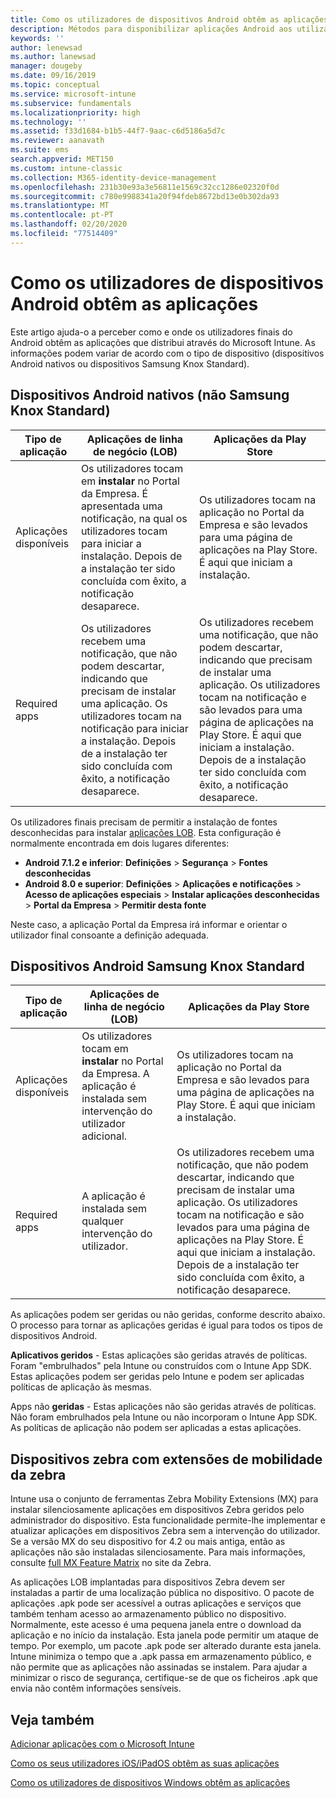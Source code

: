 ```yaml
---
title: Como os utilizadores de dispositivos Android obtêm as aplicações
description: Métodos para disponibilizar aplicações Android aos utilizadores finais
keywords: ''
author: lenewsad
ms.author: lanewsad
manager: dougeby
ms.date: 09/16/2019
ms.topic: conceptual
ms.service: microsoft-intune
ms.subservice: fundamentals
ms.localizationpriority: high
ms.technology: ''
ms.assetid: f33d1684-b1b5-44f7-9aac-c6d5186a5d7c
ms.reviewer: aanavath
ms.suite: ems
search.appverid: MET150
ms.custom: intune-classic
ms.collection: M365-identity-device-management
ms.openlocfilehash: 231b30e93a3e56811e1569c32cc1286e02320f0d
ms.sourcegitcommit: c780e9988341a20f94fdeb8672bd13e0b302da93
ms.translationtype: MT
ms.contentlocale: pt-PT
ms.lasthandoff: 02/20/2020
ms.locfileid: "77514409"
---
```

# <a name="how-your-android-users-get-their-apps"></a>Como os utilizadores de dispositivos Android obtêm as aplicações

Este artigo ajuda-o a perceber como e onde os utilizadores finais do Android obtêm as aplicações que distribui através do Microsoft Intune. As informações podem variar de acordo com o tipo de dispositivo (dispositivos Android nativos ou dispositivos Samsung Knox Standard).

## <a name="native-non-samsung-knox-standard-android-devices"></a>Dispositivos Android nativos (não Samsung Knox Standard)

| Tipo de aplicação | Aplicações de linha de negócio (LOB) | Aplicações da Play Store  |
| ------------- |-------------| -----|
| Aplicações disponíveis      | Os utilizadores tocam em **instalar** no Portal da Empresa. É apresentada uma notificação, na qual os utilizadores tocam para iniciar a instalação. Depois de a instalação ter sido concluída com êxito, a notificação desaparece. | Os utilizadores tocam na aplicação no Portal da Empresa e são levados para uma página de aplicações na Play Store. É aqui que iniciam a instalação.|
| Required apps      | Os utilizadores recebem uma notificação, que não podem descartar, indicando que precisam de instalar uma aplicação. Os utilizadores tocam na notificação para iniciar a instalação. Depois de a instalação ter sido concluída com êxito, a notificação desaparece.    | Os utilizadores recebem uma notificação, que não podem descartar, indicando que precisam de instalar uma aplicação. Os utilizadores tocam na notificação e são levados para uma página de aplicações na Play Store. É aqui que iniciam a instalação. Depois de a instalação ter sido concluída com êxito, a notificação desaparece. |

Os utilizadores finais precisam de permitir a instalação de fontes desconhecidas para instalar [aplicações LOB](../apps/lob-apps-android.md). Esta configuração é normalmente encontrada em dois lugares diferentes:

* **Android 7.1.2 e inferior**: **Definições** > **Segurança** > **Fontes desconhecidas**
* **Android 8.0 e superior**: **Definições** > **Aplicações e notificações** > **Acesso de aplicações especiais** > **Instalar aplicações desconhecidas** > **Portal da Empresa** > **Permitir desta fonte**

Neste caso, a aplicação Portal da Empresa irá informar e orientar o utilizador final consoante a definição adequada. 

## <a name="samsung-knox-standard-android-devices"></a>Dispositivos Android Samsung Knox Standard

| Tipo de aplicação | Aplicações de linha de negócio (LOB) | Aplicações da Play Store  |
| ------------- |-------------| -----|
| Aplicações disponíveis      | Os utilizadores tocam em **instalar** no Portal da Empresa. A aplicação é instalada sem intervenção do utilizador adicional. | Os utilizadores tocam na aplicação no Portal da Empresa e são levados para uma página de aplicações na Play Store. É aqui que iniciam a instalação.|
| Required apps      | A aplicação é instalada sem qualquer intervenção do utilizador.    | Os utilizadores recebem uma notificação, que não podem descartar, indicando que precisam de instalar uma aplicação. Os utilizadores tocam na notificação e são levados para uma página de aplicações na Play Store. É aqui que iniciam a instalação. Depois de a instalação ter sido concluída com êxito, a notificação desaparece. |

As aplicações podem ser geridas ou não geridas, conforme descrito abaixo. O processo para tornar as aplicações geridas é igual para todos os tipos de dispositivos Android.

**Aplicativos geridos** - Estas aplicações são geridas através de políticas. Foram "embrulhados" pela Intune ou construídos com o Intune App SDK. Estas aplicações podem ser geridas pelo Intune e podem ser aplicadas políticas de aplicação às mesmas.

Apps não **geridas** - Estas aplicações não são geridas através de políticas. Não foram embrulhados pela Intune ou não incorporam o Intune App SDK. As políticas de aplicação não podem ser aplicadas a estas aplicações.

## <a name="zebra-devices-with-zebra-mobility-extensions"></a>Dispositivos zebra com extensões de mobilidade da zebra

Intune usa o conjunto de ferramentas Zebra Mobility Extensions (MX) para instalar silenciosamente aplicações em dispositivos Zebra geridos pelo administrador do dispositivo. Esta funcionalidade permite-lhe implementar e atualizar aplicações em dispositivos Zebra sem a intervenção do utilizador. Se a versão MX do seu dispositivo for 4.2 ou mais antiga, então as aplicações não são instaladas silenciosamente. Para mais informações, consulte [full MX Feature Matrix](http://techdocs.zebra.com/mx/compatibility/) no site da Zebra.

As aplicações LOB implantadas para dispositivos Zebra devem ser instaladas a partir de uma localização pública no dispositivo. O pacote de aplicações .apk pode ser acessível a outras aplicações e serviços que também tenham acesso ao armazenamento público no dispositivo. Normalmente, este acesso é uma pequena janela entre o download da aplicação e no início da instalação. Esta janela pode permitir um ataque de tempo. Por exemplo, um pacote .apk pode ser alterado durante esta janela. Intune minimiza o tempo que a .apk passa em armazenamento público, e não permite que as aplicações não assinadas se instalem. Para ajudar a minimizar o risco de segurança, certifique-se de que os ficheiros .apk que envia não contêm informações sensíveis.

## <a name="see-also"></a>Veja também

[Adicionar aplicações com o Microsoft Intune](../apps/apps-add.md)

[Como os seus utilizadores iOS/iPadOS obtêm as suas aplicações](end-user-apps-ios.md)

[Como os utilizadores de dispositivos Windows obtêm as aplicações](end-user-apps-windows.md)
